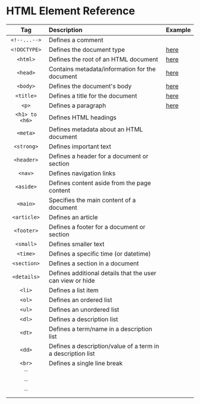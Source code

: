 # HTML Element Reference

|Tag|Description|Example|
|:-:|:-|:-|
|`<!--...-->`|Defines a comment|
|`<!DOCTYPE>`|Defines the document type|[here](examples/example_01.html)|
|`<html>`|Defines the root of an HTML document|[here](examples/example_01.html)|
|`<head>`|Contains metadata/information for the document|[here](examples/example_01.html)|
|`<body>`|Defines the document's body|[here](examples/example_01.html)|
|`<title>`|Defines a title for the document|[here](examples/example_01.html)|
|`<p>`|Defines a paragraph|[here](examples/example_01.html)|
|`<h1> to <h6>`|Defines HTML headings|
|`<meta>`|Defines metadata about an HTML document|
|`<strong>`|Defines important text|
|`<header>`|Defines a header for a document or section|
|`<nav>`|Defines navigation links|
|`<aside>`|Defines content aside from the page content|
|`<main>`|Specifies the main content of a document|
|`<article>`|Defines an article|
|`<footer>`|Defines a footer for a document or section|
|`<small>`|Defines smaller text|
|`<time>`|Defines a specific time (or datetime)|
|`<section>`|Defines a section in a document|
|`<details>`|Defines additional details that the user can view or hide|
|`<li>`|Defines a list item|
|`<ol>`|Defines an ordered list|
|`<ul>`|Defines an unordered list|
|`<dl>`|Defines a description list|
|`<dt>`|Defines a term/name in a description list|
|`<dd>`|Defines a description/value of a term in a description list|
|`<br>`|Defines a single line break|
|``||
|``||
|``||
